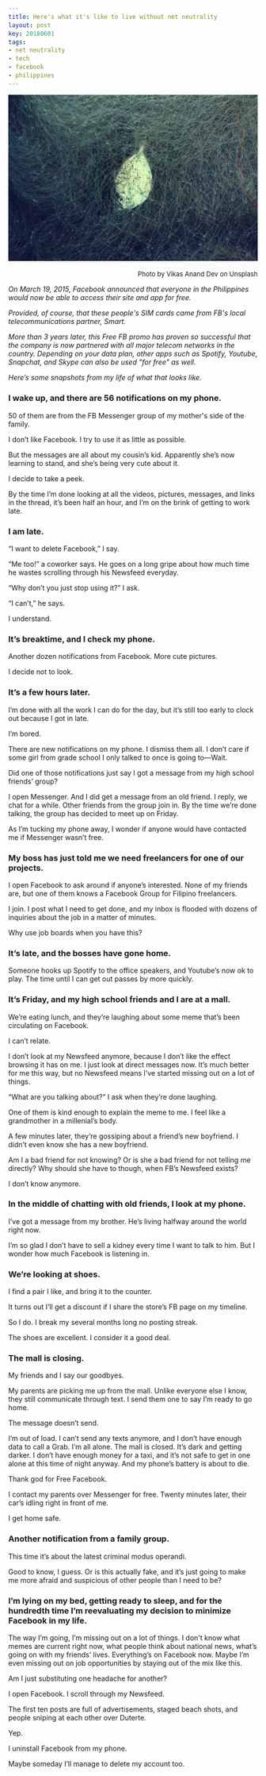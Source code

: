 ```yaml
---
title: Here's what it's like to live without net neutrality
layout: post
key: 20180601
tags:
- net neutrality
- tech
- facebook
- philippines
---
```


![Caught](/assets/images/postsImgs/vikas-anand-dev-114751-unsplash-compressed.jpg)
<p align = "right"><font size = "2">Photo by Vikas Anand Dev on Unsplash</font></p>

*On March 19, 2015, Facebook announced that everyone in the Philippines would now be able to access their site and app for free.*

<!--more-->
*Provided, of course, that these people's SIM cards came from FB's local telecommunications partner, Smart.*

*More than 3 years later, this Free FB promo has proven so successful that the company is now partnered with all major telecom networks in the country. Depending on your data plan, other apps such as Spotify, Youtube, Snapchat, and Skype can also be used "for free" as well.*

*Here’s some snapshots from my life of what that looks like.*

### I wake up, and there are 56 notifications on my phone.

50 of them are from the FB Messenger group of my mother's side of the family.

I don’t like Facebook. I try to use it as little as possible.

But the messages are all about my cousin’s kid. Apparently she’s now learning to stand, and she’s being very cute about it.

I decide to take a peek.

By the time I’m done looking at all the videos, pictures, messages, and links in the thread, it’s been half an hour, and I’m on the brink of getting to work late.

### I am late.

“I want to delete Facebook,” I say.

“Me too!” a coworker says. He goes on a long gripe about how much time he wastes scrolling through his Newsfeed everyday.

“Why don’t you just stop using it?” I ask.

“I can’t,” he says.

I understand.

### It’s breaktime, and I check my phone.

Another dozen notifications from Facebook. More cute pictures.

I decide not to look.

### It’s a few hours later.

I’m done with all the work I can do for the day, but it’s still too early to clock out because I got in late.

I’m bored.

There are new notifications on my phone. I dismiss them all. I don’t care if some girl from grade school I only talked to once is going to—Wait.

Did one of those notifications just say I got a message from my high school friends’ group?

I open Messenger. And I did get a message from an old friend. I reply, we chat for a while. Other friends from the group join in. By the time we’re done talking, the group has decided to meet up on Friday.

As I’m tucking my phone away, I wonder if anyone would have contacted me if Messenger wasn’t free.

### My boss has just told me we need freelancers for one of our projects.

I open Facebook to ask around if anyone’s interested. None of my friends are, but one of them knows a Facebook Group for Filipino freelancers.

I join. I post what I need to get done, and my inbox is flooded with dozens of inquiries about the job in a matter of minutes.

Why use job boards when you have this?

### It’s late, and the bosses have gone home.

Someone hooks up Spotify to the office speakers, and Youtube’s now ok to play. The time until I can get out passes by more quickly.

### It’s Friday, and my high school friends and I are at a mall.

We’re eating lunch, and they’re laughing about some meme that’s been circulating on Facebook.

I can’t relate.

I don’t look at my Newsfeed anymore, because I don’t like the effect browsing it has on me. I just look at direct messages now. It’s much better for me this way, but no Newsfeed means I’ve started missing out on a lot of things.

“What are you talking about?” I ask when they’re done laughing.

One of them is kind enough to explain the meme to me. I feel like a grandmother in a millenial’s body.

A few minutes later, they’re gossiping about a friend’s new boyfriend.
I didn’t even know she has a new boyfriend.

Am I a bad friend for not knowing? Or is she a bad friend for not telling me directly? Why should she have to though, when FB’s Newsfeed exists?

I don’t know anymore.

### In the middle of chatting with old friends, I look at my phone.

I’ve got a message from my brother. He’s living halfway around the world right now.

I’m so glad I don’t have to sell a kidney every time I want to talk to him. But I wonder how much Facebook is listening in.

### We’re looking at shoes.

I find a pair I like, and bring it to the counter.

It turns out I’ll get a discount if I share the store’s FB page on my timeline.

So I do. I break my several months long no posting streak.

The shoes are excellent. I consider it a good deal.

### The mall is closing.

My friends and I say our goodbyes.

My parents are picking me up from the mall. Unlike everyone else I know, they still communicate through text. I send them one to say I’m ready to go home.

The message doesn’t send.

I’m out of load. I can’t send any texts anymore, and I don’t have enough data to call a Grab. I’m all alone. The mall is closed. It’s dark and getting darker. I don’t have enough money for a taxi, and it’s not safe to get in one alone at this time of night anyway. And my phone’s battery is about to die.

Thank god for Free Facebook.

I contact my parents over Messenger for free. Twenty minutes later, their car’s idling right in front of me.

I get home safe.

### Another notification from a family group.

This time it’s about the latest criminal modus operandi.

Good to know, I guess. Or is this actually fake, and it’s just going to make me more afraid and suspicious of other people than I need to be?

### I’m lying on my bed, getting ready to sleep, and for the hundredth time I’m reevaluating my decision to minimize Facebook in my life.

The way I’m going, I’m missing out on a lot of things. I don't know what memes are current right now, what people think about national news, what’s going on with my friends’ lives. Everything’s on Facebook now. Maybe I’m even missing out on job opportunities by staying out of the mix like this.

Am I just substituting one headache for another?

I open Facebook. I scroll through my Newsfeed.

The first ten posts are full of advertisements, staged beach shots, and people sniping at each other over Duterte.

Yep.

I uninstall Facebook from my phone.

Maybe someday I’ll manage to delete my account too.